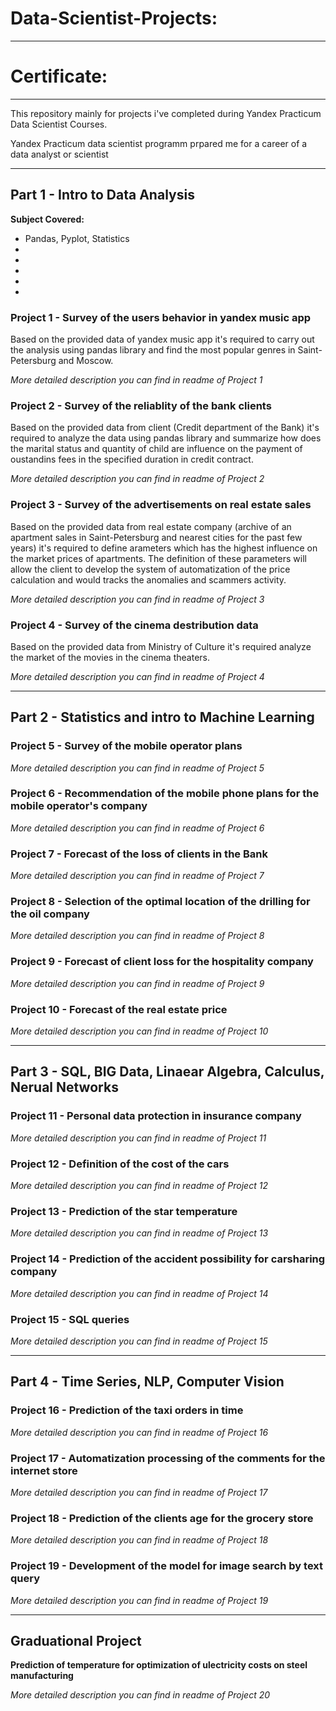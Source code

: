 # Data-Scientist-Projects:
<hr />

<h1> Certificate:</h1>

____

This repository mainly for projects i've completed during Yandex Practicum Data Scientist Courses.

Yandex Practicum data scientist programm prpared me for a career of a data analyst or scientist

<hr />

## Part 1 - Intro to Data Analysis

**Subject Covered:**

-  Pandas, Pyplot, Statistics
-  
- 
- 
- 
- 

### Project 1  - Survey of the users behavior in yandex music app

Based on the provided data of yandex music app it's required to carry out the analysis using pandas library and find the most popular genres in Saint-Petersburg and Moscow. 

*More detailed description you can find in readme of Project 1*

### Project 2  - Survey of the reliablity of the bank clients

Based on the provided data from client (Credit department of the Bank) it's required to analyze the data using pandas library and summarize how does the marital status and quantity of child are influence on the payment of oustandins fees in the specified duration in credit contract.

*More detailed description you can find in readme of Project 2*

### Project 3  - Survey of the advertisements on real estate sales

Based on the provided data from real estate company (archive of an apartment sales in Saint-Petersburg and nearest cities for the past few years) it's required to define arameters which has the highest influence on the market prices of apartments. The definition of these parameters will allow the client to develop the system of automatization  of the price calculation and would tracks the anomalies and scammers activity.

*More detailed description you can find in readme of Project 3*

### Project 4  - Survey of the cinema destribution data

Based on the provided data from Ministry of Culture it's required analyze the market of the movies in the cinema theaters.

*More detailed description you can find in readme of Project 4*

<hr />

## Part 2 - Statistics and intro to Machine Learning

### Project 5 - Survey of the mobile operator plans

*More detailed description you can find in readme of Project 5*

### Project 6  - Recommendation of the mobile phone plans for the mobile operator's company

*More detailed description you can find in readme of Project 6*

### Project 7  - Forecast of the loss of clients in the Bank

*More detailed description you can find in readme of Project 7*

### Project 8  - Selection of the optimal location of the drilling for the oil company

*More detailed description you can find in readme of Project 8*

### Project 9  - Forecast of client loss for the hospitality company 

*More detailed description you can find in readme of Project 9*

### Project 10 - Forecast of the real estate price

*More detailed description you can find in readme of Project 10*

<hr />

## Part 3 - SQL, BIG Data, Linaear Algebra, Calculus, Nerual Networks

### Project 11 - Personal data protection in insurance company

*More detailed description you can find in readme of Project 11*

### Project 12 - Definition of the cost of the cars

*More detailed description you can find in readme of Project 12*

### Project 13 - Prediction of the star temperature

*More detailed description you can find in readme of Project 13*

### Project 14 - Prediction of the accident possibility for carsharing company

*More detailed description you can find in readme of Project 14*

### Project 15 - SQL queries

*More detailed description you can find in readme of Project 15*

<hr />

## Part 4 - Time Series, NLP, Computer Vision
 
### Project 16 - Prediction of the taxi orders in time

*More detailed description you can find in readme of Project 16*

### Project 17 - Automatization processing of the comments for the internet store

*More detailed description you can find in readme of Project 17*

### Project 18 - Prediction of the clients age for the grocery store

*More detailed description you can find in readme of Project 18*

### Project 19 - Development of the model for image search by text query

*More detailed description you can find in readme of Project 19*

<hr />

## Graduational Project

**Prediction of temperature for optimization of ulectricity costs on steel manufacturing** 

*More detailed description you can find in readme of Project 20*




